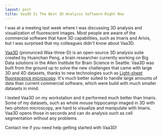 ```yaml
---
layout: post
title: Vaa3D Is The Best 3D Analysis Software Right Now
---
```


I was at a meeting last week where I was discussing 3D analysis and visualization of fluorescent images. Most people are aware of the
commercial software that have 3D capabilities, such as Imaris and Arivis, but I was surprised that my colleagues didn't know about Vaa3D.

[Vaa3D](http://www.alleninstitute.org/what-we-do/brain-science/research/open-science-research-tools/vaa3d/) (pronunced Waa-three-D) is an open-source 3D analysis suite created by Huanchan Peng, a brain researcher currently working on Big Data solutions in the Allen Institute for Brain Science in Seattle.
Vaa3D was built from the ground up to solve the new challenges that came with large 3D and 4D datasets, thanks to new technologies such as [Light-sheet fluorescence microscopy](https://en.wikipedia.org/wiki/Light_sheet_fluorescence_microscopy). It's much better suited to handle large amounts of data than current commercial software, which were build with much smaller datasets in mind.

I tested Vaa3D on my workstation and it performed much better than Imaris. Some of my datasets, such as whole mouse hippocampi imaged in 3D with two-photon microscopy,
are hard to visualize and manipulate with Imaris. Vaa3D opens those in seconds and can do analysis such as cell segmentation without any problems.

Contact me if you need help getting started with Vaa3D!
